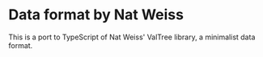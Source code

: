 # Data format by Nat Weiss

This is a port to TypeScript of Nat Weiss' ValTree library, a minimalist data format.
